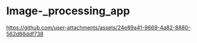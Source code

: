 # Image-_processing_app


https://github.com/user-attachments/assets/24e89a41-9669-4a82-8880-562d88ddf738

